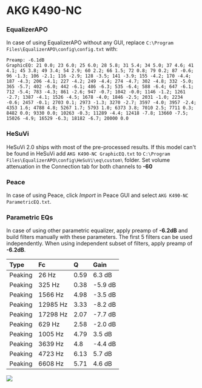 # AKG K490-NC

### EqualizerAPO
In case of using EqualizerAPO without any GUI, replace `C:\Program Files\EqualizerAPO\config\config.txt`
with:
```
Preamp: -6.1dB
GraphicEQ: 21 0.0; 23 6.0; 25 6.0; 28 5.8; 31 5.4; 34 5.0; 37 4.6; 41 4.1; 45 3.8; 49 3.4; 54 2.9; 60 2.2; 66 1.5; 72 0.8; 79 0.2; 87 -0.6; 96 -1.3; 106 -2.1; 116 -2.9; 128 -3.5; 141 -3.9; 155 -4.2; 170 -4.4; 187 -4.3; 206 -4.1; 227 -4.2; 249 -4.4; 274 -4.7; 302 -4.8; 332 -5.0; 365 -5.7; 402 -6.0; 442 -6.1; 486 -6.3; 535 -6.4; 588 -6.4; 647 -6.1; 712 -5.4; 783 -4.3; 861 -2.6; 947 -0.7; 1042 -0.0; 1146 -1.2; 1261 -2.7; 1387 -4.1; 1526 -4.5; 1678 -4.0; 1846 -2.5; 2031 -1.0; 2234 -0.6; 2457 -0.1; 2703 0.1; 2973 -1.3; 3270 -2.7; 3597 -4.0; 3957 -2.4; 4353 1.6; 4788 4.8; 5267 1.7; 5793 1.0; 6373 3.8; 7010 2.5; 7711 0.3; 8482 0.0; 9330 0.0; 10263 -0.3; 11289 -4.4; 12418 -7.8; 13660 -7.5; 15026 -4.9; 16529 -6.3; 18182 -6.7; 20000 0.0
```

### HeSuVi
HeSuVi 2.0 ships with most of the pre-processed results. If this model can't be found in HeSuVi add
`AKG K490-NC GraphicEQ.txt` to `C:\Program Files\EqualizerAPO\config\HeSuVi\eq\custom\` folder.
Set volume attenuation in the Connection tab for both channels to **-60**

### Peace
In case of using Peace, click *Import* in Peace GUI and select `AKG K490-NC ParametricEQ.txt`.

### Parametric EQs
In case of using other parametric equalizer, apply preamp of **-6.2dB** and build filters manually
with these parameters. The first 5 filters can be used independently.
When using independent subset of filters, apply preamp of **-6.2dB**.

| Type    | Fc       |    Q | Gain    |
|:--------|:---------|:-----|:--------|
| Peaking | 26 Hz    | 0.59 | 6.3 dB  |
| Peaking | 325 Hz   | 0.38 | -5.9 dB |
| Peaking | 1566 Hz  | 4.98 | -3.5 dB |
| Peaking | 12985 Hz | 3.33 | -8.2 dB |
| Peaking | 17298 Hz | 2.07 | -7.7 dB |
| Peaking | 629 Hz   | 2.58 | -2.0 dB |
| Peaking | 1005 Hz  | 4.79 | 3.5 dB  |
| Peaking | 3639 Hz  | 4.8  | -4.4 dB |
| Peaking | 4723 Hz  | 6.13 | 5.7 dB  |
| Peaking | 6608 Hz  | 5.71 | 4.6 dB  |

![](https://raw.githubusercontent.com/jaakkopasanen/AutoEq/master/results/rtings/rtings/AKG%20K490-NC/AKG%20K490-NC.png)